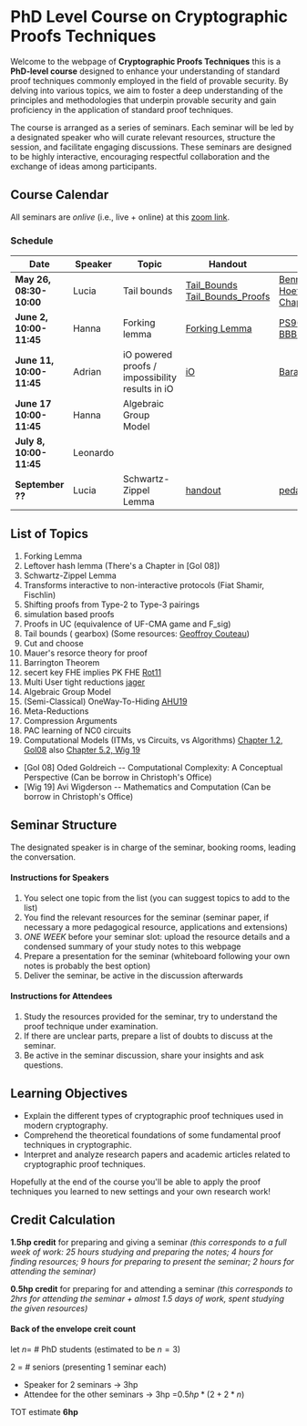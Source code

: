 # PhD Level Course on Cryptographic Proofs Techniques

Welcome to the webpage of **Cryptographic Proofs Techniques** this is a **PhD-level course** designed to enhance your understanding of standard proof techniques commonly employed in the field of provable security. By delving into various topics, we aim to foster a deep understanding of the principles and methodologies that underpin provable security and gain proficiency in the application of standard proof techniques. 

The course is arranged as a series of seminars. Each seminar will be led by a designated speaker who will curate relevant resources, structure the session, and facilitate engaging discussions. These seminars are designed to be highly interactive, encouraging respectful collaboration and the exchange of ideas among participants. 

## Course Calendar
All seminars are *onlive* (i.e., live + online) at this [zoom link](https://chalmers.zoom.us/j/61632716053).

### Schedule
Date | Speaker | Topic | Handout | Other Resources 
---|---|---|---| --- 
**May 26, 08:30-10:00** | Lucia | Tail bounds | [Tail_Bounds](Tail_Bounds.pdf)  [Tail_Bounds_Proofs](Tail%20Bound%20Proofs.pdf)| [Bennett's_and_Berstain_Inequality](Bennett's%20and%20Berstain%20Inequality.pdf) [Hoeffding's_Inequality](Hoeffding's%20Inequality.pdf) [Chapter_Tail_Bounds](Introduction%20to%20Probability%20for%20Computing%20-%20Chapter%2018%20-%20Tail%20Bounds.pdf)
**June 2, 10:00-11:45** | Hanna | Forking lemma | [Forking Lemma](Forking_Lemma.pdf) | [PS96](https://www.di.ens.fr/david.pointcheval/Documents/Papers/1996_eurocrypt.pdf), [BN06](https://dl.acm.org/doi/pdf/10.1145/1180405.1180453), [BCCGP16](https://ora.ox.ac.uk/objects/uuid:2f919864-a097-48ce-9a28-2b9dc3e6382d/files/mda3d5f58ddbc3c92580ccda9599d3179), [BBBPWM18](https://ieeexplore.ieee.org/stamp/stamp.jsp?arnumber=8418611)
**June 11, 10:00-11:45** | Adrian | iO powered proofs / impossibility results in iO| [iO](iO/) | [Barak et al Impossibility Result](https://www.iacr.org/archive/crypto2001/21390001.pdf)
**June 17 10:00-11:45** | Hanna | Algebraic Group Model |  |
**July 8, 10:00-11:45** | Leonardo |  |  |
**September ??** | Lucia | Schwartz-Zippel Lemma | [handout]() | [pedagogical](https://en.m.wikipedia.org/wiki/Schwartz%E2%80%93Zippel_lemma) 


## List of Topics

1. Forking Lemma
2. Leftover hash lemma (There's a Chapter in [Gol 08])
3. Schwartz-Zippel Lemma
4. Transforms interactive to non-interactive protocols (Fiat Shamir, Fischlin)
5. Shifting proofs from Type-2 to Type-3 pairings
6. simulation based proofs
7. Proofs in UC (equivalence of UF-CMA game and F_sig)
8. Tail bounds ( gearbox) (Some resources: [Geoffroy Couteau](https://geoffroycouteau.github.io/cheat-sheet/))
9.  Cut and choose
10. Mauer's resorce theory for proof
11. Barrington Theorem
12. secert key FHE implies PK FHE [Rot11](https://www.iacr.org/archive/tcc2011/65970216/65970216.pdf)
13. Multi User tight reductions [jager](https://eprint.iacr.org/2021/235.pdf)
14. Algebraic Group Model
15. (Semi-Classical) OneWay-To-Hiding [AHU19](https://eprint.iacr.org/2018/904.pdf)
16. Meta-Reductions
17. Compression Arguments
18. PAC learning of NC0 circuits
19. Computational Models (ITMs, vs Circuits, vs Algorithms) [Chapter 1.2, Gol08](https://www.wisdom.weizmann.ac.il/~/oded/CC/r1.pdf) also [Chapter 5.2, Wig 19](https://www.math.ias.edu/files/Book-online-Aug0619.pdf#subsection.5.2)

- [Gol 08] Oded Goldreich -- Computational Complexity: A Conceptual Perspective (Can be borrow in Christoph's Office)
- [Wig 19] Avi Wigderson -- Mathematics and Computation (Can be borrow in Christoph's Office)

## Seminar Structure
The designated speaker is in charge of the seminar, booking rooms, leading the conversation.

#### Instructions for Speakers
1. You select one topic from the list (you can suggest topics to add to the list)
2. You find the relevant resources for the seminar (seminar paper, if necessary a more pedagogical resource, applications and extensions)
3. _ONE WEEK_ before your seminar slot: upload the resource details and a condensed summary of your study notes to this webpage
4. Prepare a presentation for the seminar (whiteboard following your own notes is probably the best option)
5. Deliver the seminar, be active in the discussion afterwards

#### Instructions for Attendees
1. Study the resources provided for the seminar, try to understand the proof technique under examination.
2. If there are unclear parts, prepare a list of doubts to discuss at the seminar.
3. Be active in the seminar discussion, share your insights and ask questions.


## Learning Objectives
- Explain the different types of cryptographic proof techniques used in modern cryptography.
- Comprehend the theoretical foundations of some fundamental proof techniques in cryptographic.
- Interpret and analyze research papers and academic articles related to cryptographic proof techniques.

Hopefully at the end of the course you'll be able to apply the proof techniques you learned to new settings and your own research work!

## Credit Calculation
**1.5hp credit** for preparing and giving a seminar 
*(this corresponds to a full week of work: 25 hours studying and preparing the notes; 4 hours for finding resources; 9 hours for preparing to present the seminar; 2 hours for attending the seminar)*

**0.5hp credit** for preparing for and attending a seminar 
*(this corresponds to 2hrs for attending the seminar + almost 1.5 days of work, spent studying the given resources)* 

#### Back of the envelope creit count
let $n=$ # PhD students (estimated to be $n=3$)

2 = # seniors (presenting 1 seminar each)

- Speaker for 2 seminars -> 3hp
- Attendee for the other seminars -> 3hp =$0.5hp*(2+2*n)$

TOT estimate **6hp**
